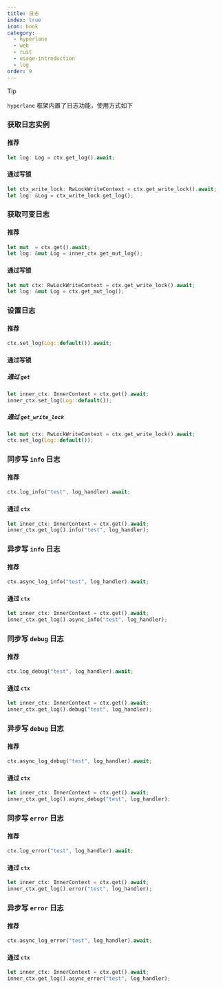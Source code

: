 ```yaml
---
title: 日志
index: true
icon: book
category:
  - hyperlane
  - web
  - rust
  - usage-introduction
  - log
order: 9
---
```


<Share colorful />

> [!tip]
>
> `hyperlane` 框架内置了日志功能，使用方式如下

### 获取日志实例

#### 推荐

```rust
let log: Log = ctx.get_log().await;
```

#### 通过写锁

```rust
let ctx_write_lock: RwLockWriteContext = ctx.get_write_lock().await;
let log: &Log = ctx_write_lock.get_log();
```

### 获取可变日志

#### 推荐

```rust
let mut  = ctx.get().await;
let log: &mut Log = inner_ctx.get_mut_log();
```

#### 通过写锁

```rust
let mut ctx: RwLockWriteContext = ctx.get_write_lock().await;
let log: &mut Log = ctx.get_mut_log();
```

### 设置日志

#### 推荐

```rust
ctx.set_log(Log::default()).await;
```

#### 通过写锁

##### 通过 `get`

```rust
let inner_ctx: InnerContext = ctx.get().await;
inner_ctx.set_log(Log::default());
```

##### 通过 `get_write_lock`

```rust
let mut ctx: RwLockWriteContext = ctx.get_write_lock().await;
ctx.set_log(Log::default());
```

### 同步写 `info` 日志

#### 推荐

```rust
ctx.log_info("test", log_handler).await;
```

#### 通过 `ctx`

```rust
let inner_ctx: InnerContext = ctx.get().await;
inner_ctx.get_log().info("test", log_handler);
```

### 异步写 `info` 日志

#### 推荐

```rust
ctx.async_log_info("test", log_handler).await;
```

#### 通过 `ctx`

```rust
let inner_ctx: InnerContext = ctx.get().await;
inner_ctx.get_log().async_info("test", log_handler);
```

### 同步写 `debug` 日志

#### 推荐

```rust
ctx.log_debug("test", log_handler).await;
```

#### 通过 `ctx`

```rust
let inner_ctx: InnerContext = ctx.get().await;
inner_ctx.get_log().debug("test", log_handler);
```

### 异步写 `debug` 日志

#### 推荐

```rust
ctx.async_log_debug("test", log_handler).await;
```

#### 通过 `ctx`

```rust
let inner_ctx: InnerContext = ctx.get().await;
inner_ctx.get_log().async_debug("test", log_handler);
```

### 同步写 `error` 日志

#### 推荐

```rust
ctx.log_error("test", log_handler).await;
```

#### 通过 `ctx`

```rust
let inner_ctx: InnerContext = ctx.get().await;
inner_ctx.get_log().error("test", log_handler);
```

### 异步写 `error` 日志

#### 推荐

```rust
ctx.async_log_error("test", log_handler).await;
```

#### 通过 `ctx`

```rust
let inner_ctx: InnerContext = ctx.get().await;
inner_ctx.get_log().async_error("test", log_handler);
```

<Bottom />
